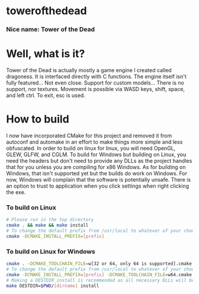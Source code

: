 # towerofthedead
### Nice name: Tower of the Dead

# Well, what is it?
Tower of the Dead is actually mostly a game engine I created called dragoness. It is interfaced directly with C functions. The engine itself isn't fully featured... Not even close. Support for custom models... There is no support, nor textures. Movement is possible via WASD keys, shift, space, and left ctrl. To exit, esc is used.

# How to build
I now have incorporated CMake for this project and removed it from autoconf and automake in an effort to make things more simple and less obfuscated. In order to build on linux for linux, you will need OpenGL, GLEW, GLFW, and CGLM. To build for Windows but building on Linux, you need the headers but don't need to provide any DLLs as the project handles that for you unless you are compiling for x86 Windows. As for building on Windows, that isn't supported yet but the builds do work on Windows. For now, Windows will complain that the software is potentially unsafe. There is an option to trust to application when you click settings when right clicking the exe. 

### To build on Linux
```Bash
# Please run in the top directory
cmake . && make && make install
# To change the default prefix from /usr/local to whatever of your choosing:
cmake -DCMAKE_INSTALL_PREFIX=[prefix]
```
### To build on Linux for Windows
```Bash
cmake . -DCMAKE_TOOLCHAIN_FILE=w[32 or 64, only 64 is supported].cmake && make && make install
# To change the default prefix from /usr/local to whatever of your choosing:
cmake -DCMAKE_INSTALL_PREFIX=[prefix] -DCMAKE_TOOLCHAIN_FILE=w64.cmake
# Making a DESTDIR install is recommended as all necessary DLLs will be installed in same dir
make DESTDIR=$PWD/[dirname] install
```
